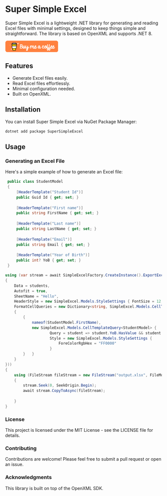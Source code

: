# Super Simple Excel

Super Simple Excel is a lightweight .NET library for generating and reading Excel files with minimal settings, designed to keep things simple and straightforward. The library is based on OpenXML and supports .NET 8.

[![Buy Me a Coffee](https://raw.githubusercontent.com/haiplk/simple-excel/main/buycoffee.png)](https://www.buymeacoffee.com/lJ7PtoK)


## Features

- Generate Excel files easily.
- Read Excel files effortlessly.
- Minimal configuration needed.
- Built on OpenXML.

## Installation

You can install Super Simple Excel via NuGet Package Manager:

```bash
dotnet add package SuperSimpleExcel
```


## Usage

### Generating an Excel File
Here's a simple example of how to generate an Excel file:


```csharp
 public class StudentModel
 {
     [HeaderTemplate("Student Id")]
     public Guid Id { get; set; }

     [HeaderTemplate("First name")]
     public string FirstName { get; set; }

     [HeaderTemplate("Last name")]
     public string LastName { get; set; }

     [HeaderTemplate("Email")]
     public string Email { get; set; }

     [HeaderTemplate("Year of Birth")]
     public int? YoB { get; set; }
 }
```

```csharp
using (var stream = await SimpleExcelFactory.CreateInstance().ExportExcelAsync(new SimpleExcel.Models.ExportTemplateSetting<StudentModel>
{
    Data = students,
    Autofit = true,
    SheetName = "Hello",
    HeaderStyle = new SimpleExcel.Models.StyleSettings { FontSize = 12, TextBold = true },
    FormatCellQueries = new Dictionary<string, SimpleExcel.Models.CellTemplateQuery<StudentModel>>
    {
        {
            nameof(StudentModel.FirstName),
            new SimpleExcel.Models.CellTemplateQuery<StudentModel> {
                    Query = student => student.YoB.HasValue && student.YoB.Value < 2000,
                    Style = new SimpleExcel.Models.StyleSettings {
                        ForeColorRgbHex = "FF0000"
                    }
        }   }
    }
}))
{
    using (FileStream fileStream = new FileStream("output.xlsx", FileMode.Create, FileAccess.Write))
    {
        stream.Seek(0, SeekOrigin.Begin);
        await stream.CopyToAsync(fileStream);

    }
}
```


### License
This project is licensed under the MIT License - see the LICENSE file for details.

### Contributing
Contributions are welcome! Please feel free to submit a pull request or open an issue.

### Acknowledgments
This library is built on top of the OpenXML SDK.

